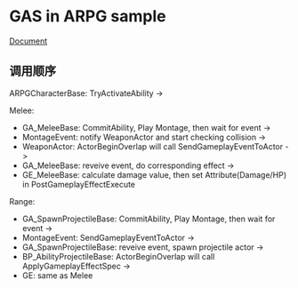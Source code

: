 # GAS in ARPG sample


[Document](https://docs.unrealengine.com/4.27/en-US/Resources/SampleGames/ARPG/GameplayAbilitiesinActionRPG/)

## 调用顺序

ARPGCharacterBase: TryActivateAbility ->

Melee:

- GA_MeleeBase: CommitAbility, Play Montage, then wait for event ->
- MontageEvent: notify WeaponActor and start checking collision ->
- WeaponActor: ActorBeginOverlap will call SendGameplayEventToActor ->
- GA_MeleeBase: reveive event, do corresponding effect ->
- GE_MeleeBase: calculate damage value, then set Attribute(Damage/HP) in PostGameplayEffectExecute

Range:  

- GA_SpawnProjectileBase: CommitAbility, Play Montage, then wait for event ->
- MontageEvent: SendGameplayEventToActor ->
- GA_SpawnProjectileBase: reveive event, spawn projectile actor ->
- BP_AbilityProjectileBase: ActorBeginOverlap will call ApplyGameplayEffectSpec ->
- GE: same as Melee
